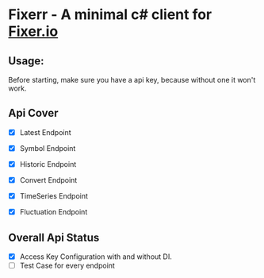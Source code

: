 # Fixerr - A minimal c# client for [Fixer.io](https://fixer.io/)

## Usage:
Before starting, make sure you have a api key, because without one it won't work.

## Api Cover
- [x] Latest Endpoint
- [x] Symbol Endpoint
- [x] Historic Endpoint
- [x] Convert Endpoint
- [x] TimeSeries Endpoint
- [x] Fluctuation Endpoint


## Overall Api Status
- [x] Access Key Configuration with and without DI.
- [ ] Test Case for every endpoint